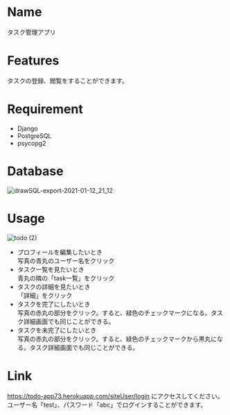 # Name

タスク管理アプリ





# Features

タスクの登録、閲覧をすることができます。

# Requirement


* Django
* PostgreSQL
* psycopg2

# Database  
![drawSQL-export-2021-01-12_21_12](https://user-images.githubusercontent.com/63027348/104321099-84333a00-5526-11eb-9d70-5d3e85c827c7.png)

# Usage
![todo (2)](https://user-images.githubusercontent.com/63027348/104321434-f277fc80-5526-11eb-95e4-e4b1bbe396ee.png)
* プロフィールを編集したいとき  
写真の青丸のユーザー名をクリック  
* タスク一覧を見たいとき  
青丸の隣の「task一覧」をクリック
* タスクの詳細を見たいとき  
「詳細」をクリック
*  タスクを完了にしたいとき  
写真の赤丸の部分をクリック。すると、緑色のチェックマークになる。タスク詳細画面でも同じことができる。
*  タスクを未完了にしたいとき  
写真の赤丸の部分をクリック。すると、緑色のチェックマークから黒丸になる。タスク詳細画面でも同じことができる。  

# Link
https://todo-app73.herokuapp.com/siteUser/login
にアクセスしてください。ユーザー名「test」、パスワード「abc」でログインすることができます。  


